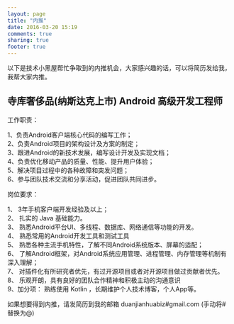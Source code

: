 ```yaml
---
layout: page
title: "内推"
date: 2016-03-20 15:19
comments: true
sharing: true
footer: true
---
```

以下是技术小黑屋帮忙争取到的内推机会，大家感兴趣的话，可以将简历发给我，我帮大家内推。

## 寺库奢侈品(纳斯达克上市) Android 高级开发工程师

工作职责：

1、负责Android客户端核心代码的编写工作；  
2、负责Android项目的架构设计及方案的制定；  
3、跟进Android的新技术发展，编写设计开发及实现文档；  
4、负责优化移动产品的质量、性能、提升用户体验；  
5、解决项目过程中的各种故障和突发问题；  
6、参与团队技术交流和分享活动，促进团队共同进步。   

岗位要求：

1、 3年手机客户端开发经验及以上；  
2、 扎实的 Java 基础能力。  
3、 熟悉Android平台UI、多线程、数据库、网络通信等功能的开发。  
4、 熟悉常用的Android开发工具和测试工具  
5、 熟悉各种主流手机特性，了解不同Android系统版本、屏幕的适配；  
6、 了解Android框架，对Android系统应用管理、进程管理、内存管理等机制有深入理解；  
7、 对插件化有所研究者优先，有过开源项目或者对开源项目做过贡献者优先。  
8、 乐观开朗，具有良好的团队合作精神和积极主动的沟通意识  
9、加分项： 熟练使用 Kotlin ，长期维护个人技术博客，个人App等。  



如果想要得到内推，请发简历到我的邮箱 duanjianhuabiz#gmail.com (手动将#替换为@)
